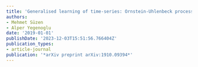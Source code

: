 ```yaml
---
title: 'Generalised learning of time-series: Ornstein-Uhlenbeck processes'
authors:
- Mehmet Süzen
- Alper Yegenoglu
date: '2019-01-01'
publishDate: '2023-12-03T15:51:56.766404Z'
publication_types:
- article-journal
publication: '*arXiv preprint arXiv:1910.09394*'
---
```

